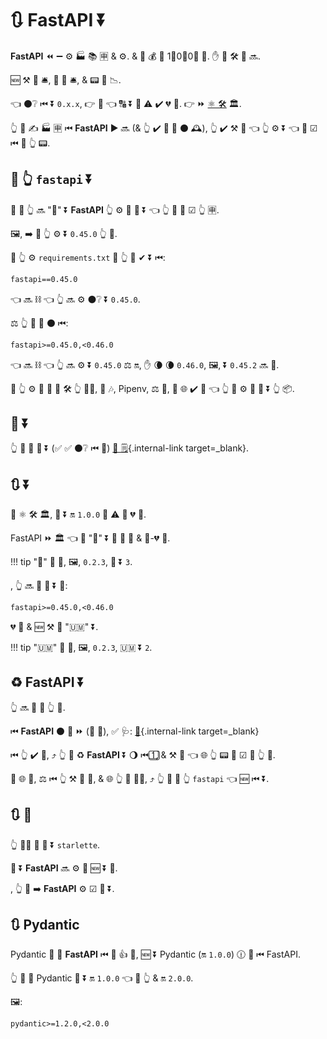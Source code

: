 # 🔃 FastAPI ⏬

**FastAPI** ⏪ ➖ ⚙️ 🏭 📚 🈸 &amp; ⚙️. &amp; 💯 💰 🚧 1⃣0⃣0⃣ 💯. ✋️ 🚮 🛠 🚚 🔜.

🆕 ⚒ 🚮 🛎, 🐛 🔧 🛎, &amp; 📟 🔁 📉.

👈 ⚫️❔ ⏮ ⏬ `0.x.x`, 👉 🎨 👈 🔠 ⏬ 💪 ⚠ ✔️ 💔 🔀. 👉 ⏩ <a href="https://semver.org/" class="external-link" target="_blank">⚛ 🛠</a> 🏛.

👆 💪 ✍ 🏭 🈸 ⏮ **FastAPI** ▶️ 🔜 (&amp; 👆 ✔️ 🎲 🔨 ⚫️ 🕰), 👆 ✔️ ⚒ 💭 👈 👆 ⚙️ ⏬ 👈 👷 ☑ ⏮ 🎂 👆 📟.

## 📌 👆 `fastapi` ⏬

🥇 👜 👆 🔜 "📌" ⏬ **FastAPI** 👆 ⚙️ 🎯 📰 ⏬ 👈 👆 💭 👷 ☑ 👆 🈸.

🖼, ➡️ 💬 👆 ⚙️ ⏬ `0.45.0` 👆 📱.

🚥 👆 ⚙️ `requirements.txt` 📁 👆 💪 ✔ ⏬ ⏮:

```txt
fastapi==0.45.0
```

👈 🔜 ⛓ 👈 👆 🔜 ⚙️ ⚫️❔ ⏬ `0.45.0`.

⚖️ 👆 💪 📌 ⚫️ ⏮:

```txt
fastapi>=0.45.0,<0.46.0
```

👈 🔜 ⛓ 👈 👆 🔜 ⚙️ ⏬ `0.45.0` ⚖️ 🔛, ✋️ 🌘 🌘 `0.46.0`, 🖼, ⏬ `0.45.2` 🔜 🚫.

🚥 👆 ⚙️ 🙆 🎏 🧰 🛠 👆 👷‍♂, 💖 🎶, Pipenv, ⚖️ 🎏, 👫 🌐 ✔️ 🌌 👈 👆 💪 ⚙️ 🔬 🎯 ⏬ 👆 📦.

## 💪 ⏬

👆 💪 👀 💪 ⏬ (✅ ✅ ⚫️❔ ⏮ 📰) [🚀 🗒](../release-notes.md){.internal-link target=_blank}.

## 🔃 ⏬

📄 ⚛ 🛠 🏛, 🙆 ⏬ 🔛 `1.0.0` 💪 ⚠ 🚮 💔 🔀.

FastAPI ⏩ 🏛 👈 🙆 "🐛" ⏬ 🔀 🐛 🔧 &amp; 🚫-💔 🔀.

!!! tip
     "🐛" 🏁 🔢, 🖼, `0.2.3`, 🐛 ⏬ `3`.

, 👆 🔜 💪 📌 ⏬ 💖:

```txt
fastapi>=0.45.0,<0.46.0
```

💔 🔀 &amp; 🆕 ⚒ 🚮 "🇺🇲" ⏬.

!!! tip
     "🇺🇲" 🔢 🖕, 🖼, `0.2.3`, 🇺🇲 ⏬ `2`.

## ♻ FastAPI ⏬

👆 🔜 🚮 💯 👆 📱.

⏮ **FastAPI** ⚫️ 📶 ⏩ (👏 💃), ✅ 🩺: [🔬](../tutorial/testing.md){.internal-link target=_blank}

⏮ 👆 ✔️ 💯, ⤴ 👆 💪 ♻ **FastAPI** ⏬ 🌖 ⏮ 1⃣, &amp; ⚒ 💭 👈 🌐 👆 📟 👷 ☑ 🏃 👆 💯.

🚥 🌐 👷, ⚖️ ⏮ 👆 ⚒ 💪 🔀, &amp; 🌐 👆 💯 🚶‍♀️, ⤴ 👆 💪 📌 👆 `fastapi` 👈 🆕 ⏮ ⏬.

## 🔃 💃

👆 🚫🔜 🚫 📌 ⏬ `starlette`.

🎏 ⏬ **FastAPI** 🔜 ⚙️ 🎯 🆕 ⏬ 💃.

, 👆 💪 ➡️ **FastAPI** ⚙️ ☑ 💃 ⏬.

## 🔃 Pydantic

Pydantic 🔌 💯 **FastAPI** ⏮ 🚮 👍 💯, 🆕 ⏬ Pydantic (🔛 `1.0.0`) 🕧 🔗 ⏮ FastAPI.

👆 💪 📌 Pydantic 🙆 ⏬ 🔛 `1.0.0` 👈 👷 👆 &amp; 🔛 `2.0.0`.

🖼:

```txt
pydantic>=1.2.0,<2.0.0
```
